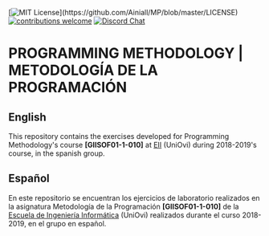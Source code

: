 [![MIT License](https://img.shields.io/apm/l/atomic-design-ui.svg?)](https://github.com/Ainiall/MP/blob/master/LICENSE) [![contributions welcome](https://img.shields.io/badge/contributions-welcome-brightgreen.svg?style=flat)](https://github.com/Ainiall/MP/issues)
[![Discord Chat](https://img.shields.io/discord/622801771940806709?color=7289da&label=EII%20discord&logo=discord)](https://discord.com/invite/bkR5Ye4)  

# PROGRAMMING METHODOLOGY | METODOLOGÍA DE LA PROGRAMACIÓN

## English 
This repository contains the exercises developed for Programming Methodology's course **[GIISOF01-1-010]** at [EII](https://ingenieriainformatica.uniovi.es/) (UniOvi) during 2018-2019's course, in the spanish group.



## Español
En este repositorio se encuentran los ejercicios de laboratorio realizados en la asignatura Metodología de la Programación **[GIISOF01-1-010]** de la [Escuela de Ingeniería Informática](https://ingenieriainformatica.uniovi.es/) (UniOvi) realizados durante el curso 2018-2019, en el grupo en español.


